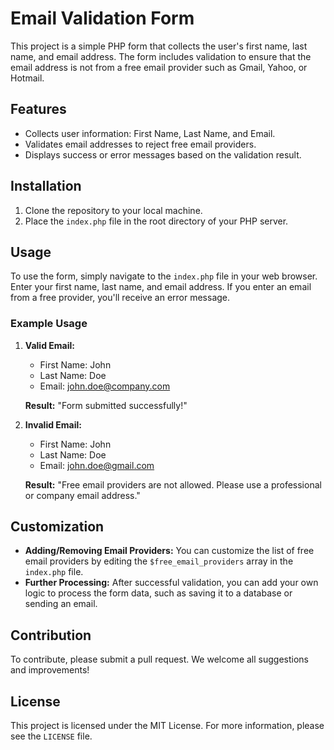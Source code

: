 # Email Validation Form

This project is a simple PHP form that collects the user's first name, last name, and email address. The form includes validation to ensure that the email address is not from a free email provider such as Gmail, Yahoo, or Hotmail.

## Features

- Collects user information: First Name, Last Name, and Email.
- Validates email addresses to reject free email providers.
- Displays success or error messages based on the validation result.

## Installation

1. Clone the repository to your local machine.
2. Place the `index.php` file in the root directory of your PHP server.

## Usage

To use the form, simply navigate to the `index.php` file in your web browser. Enter your first name, last name, and email address. If you enter an email from a free provider, you'll receive an error message.

### Example Usage

1. **Valid Email:**

   - First Name: John
   - Last Name: Doe
   - Email: john.doe@company.com

   **Result:** "Form submitted successfully!"

2. **Invalid Email:**

   - First Name: John
   - Last Name: Doe
   - Email: john.doe@gmail.com

   **Result:** "Free email providers are not allowed. Please use a professional or company email address."

## Customization

- **Adding/Removing Email Providers:** You can customize the list of free email providers by editing the `$free_email_providers` array in the `index.php` file.
- **Further Processing:** After successful validation, you can add your own logic to process the form data, such as saving it to a database or sending an email.

## Contribution

To contribute, please submit a pull request. We welcome all suggestions and improvements!

## License

This project is licensed under the MIT License. For more information, please see the `LICENSE` file.
